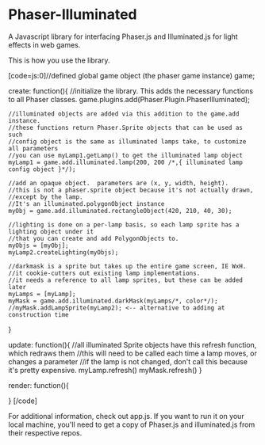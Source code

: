 # Phaser-Illuminated
A Javascript library for interfacing Phaser.js and Illuminated.js for light effects in web games.

This is how you use the library.

[code=js:0]//defined global game object (the phaser game instance)
game;

create: function(){
    //initialize the library.  This adds the necessary functions to all Phaser classes.
    game.plugins.add(Phaser.Plugin.PhaserIlluminated);

    //illuminated objects are added via this addition to the game.add instance.
    //these functions return Phaser.Sprite objects that can be used as such
    //config object is the same as illuminated lamps take, to customize all parameters
    //you can use myLamp1.getLamp() to get the illuminated lamp object
    myLamp1 = game.add.illuminated.lamp(200, 200 /*,{ illuminated lamp config object }*/);

    //add an opaque object.  parameters are (x, y, width, height).
    //this is not a phaser.sprite object because it's not actually drawn,
    //except by the lamp.
    //It's an illuminated.polygonObject instance
    myObj = game.add.illuminated.rectangleObject(420, 210, 40, 30);

    //lighting is done on a per-lamp basis, so each lamp sprite has a lighting object under it
    //that you can create and add PolygonObjects to.
    myObjs = [myObj];
    myLamp2.createLighting(myObjs);

    //darkmask is a sprite but takes up the entire game screen, IE WxH.
    //it cookie-cutters out existing lamp implementations.
    //it needs a reference to all lamp sprites, but these can be added later
    myLamps = [myLamp];
    myMask = game.add.illuminated.darkMask(myLamps/*, color*/);
    //myMask.addLampSprite(myLamp2); <-- alternative to adding at construction time
}

update: function(){
    //all illuminated Sprite objects have this refresh function, which redraws them
    //this will need to be called each time a lamp moves, or changes a parameter
    //if the lamp is not changed, don't call this because it's pretty expensive.
    myLamp.refresh()
    myMask.refresh()
}

render: function(){

}
[/code]

For additional information, check out app.js.  If you want to run it on your local machine, you'll need to get a copy of Phaser.js and illuminated.js from their respective repos.
